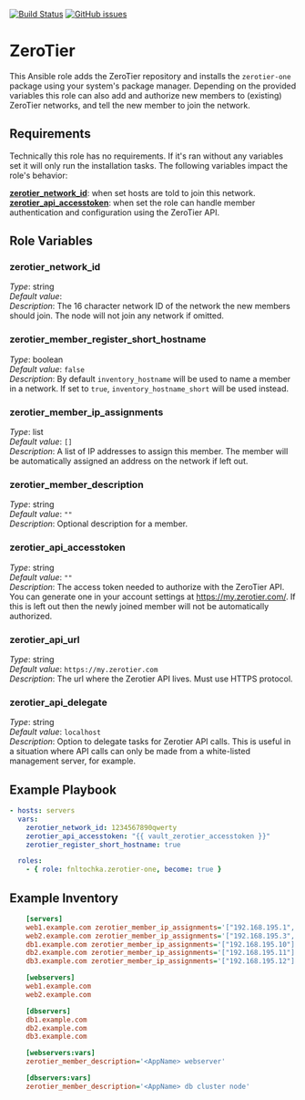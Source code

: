 [![Build Status](https://travis-ci.org/fnltochka/ansible-role-zerotier.svg?branch=master)](https://travis-ci.org/fnltochka/ansible-role-zerotier) [![GitHub issues](https://img.shields.io/github/issues/fnltochka/ansible-role-zerotier.svg)](https://github.com/fnltochka/ansible-role-zerotier/issues)

# ZeroTier

This Ansible role adds the ZeroTier repository and installs the `zerotier-one` package using your system's package manager. Depending on the provided variables this role can also add and authorize new members to (existing) ZeroTier networks, and tell the new member to join the network.

## Requirements

Technically this role has no requirements. If it's ran without any variables set it will only run the installation tasks. The following variables impact the role's behavior:

[**zerotier_network_id**](#zerotier_network_id): when set hosts are told to join this network.  
[**zerotier_api_accesstoken**](#zerotier_api_accesstoken): when set the role can handle member authentication and configuration using the ZeroTier API.

## Role Variables

### zerotier_network_id

_Type_: string  
_Default value_:  
_Description_: The 16 character network ID of the network the new members should join. The node will not join any network if omitted.

### zerotier_member_register_short_hostname

_Type_: boolean  
_Default value_: `false`  
_Description_: By default `inventory_hostname` will be used to name a member in a network. If set to `true`, `inventory_hostname_short` will be used instead.

### zerotier_member_ip_assignments

_Type_: list  
_Default value_: `[]`  
_Description_: A list of IP addresses to assign this member. The member will be automatically assigned an address on the network if left out.

### zerotier_member_description

_Type_: string  
_Default value_: `""`  
_Description_: Optional description for a member.

### zerotier_api_accesstoken

_Type_: string  
_Default value_: `""`  
_Description_: The access token needed to authorize with the ZeroTier API. You can generate one in your account settings at https://my.zerotier.com/. If this is left out then the newly joined member will not be automatically authorized.

### zerotier_api_url

_Type_: string  
_Default value_: `https://my.zerotier.com`  
_Description_: The url where the Zerotier API lives. Must use HTTPS protocol.

### zerotier_api_delegate

_Type_: string  
_Default value_: `localhost`  
_Description_: Option to delegate tasks for Zerotier API calls. This is useful in a situation where API calls can only be made from a white-listed management server, for example.

## Example Playbook

```yaml
- hosts: servers
  vars:
    zerotier_network_id: 1234567890qwerty
    zerotier_api_accesstoken: "{{ vault_zerotier_accesstoken }}"
    zerotier_register_short_hostname: true

  roles:
    - { role: fnltochka.zerotier-one, become: true }
```

## Example Inventory

```INI
    [servers]
    web1.example.com zerotier_member_ip_assignments='["192.168.195.1", "192.168.195.2"]'
    web2.example.com zerotier_member_ip_assignments='["192.168.195.3", "192.168.195.4"'
    db1.example.com zerotier_member_ip_assignments='["192.168.195.10"]'
    db2.example.com zerotier_member_ip_assignments='["192.168.195.11"]'
    db3.example.com zerotier_member_ip_assignments='["192.168.195.12"]'

    [webservers]
    web1.example.com
    web2.example.com

    [dbservers]
    db1.example.com
    db2.example.com
    db3.example.com

    [webservers:vars]
    zerotier_member_description='<AppName> webserver'

    [dbservers:vars]
    zerotier_member_description='<AppName> db cluster node'
```

